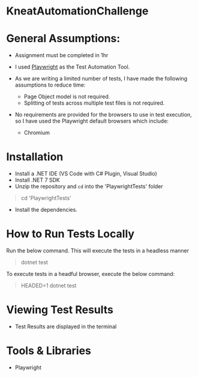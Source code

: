 # KneatAutomationChallenge

# General Assumptions:

- Assignment must be completed in 1hr

- I used [Playwright](https://playwright.dev/) as the Test Automation Tool.

- As we are writing a limited number of tests, I have made the following assumptions to reduce time:

  - Page Object model is not required.
  - Splitting of tests across multiple test files is not required.

- No requirements are provided for the browsers to use in test execution, so I have used the Playwright default browsers which include:
  - Chromium

# Installation

- Install a .NET IDE (VS Code with C# Plugin, Visual Studio)
- Install .NET 7 SDK
- Unzip the repository and `cd` into the 'PlaywrightTests' folder

> cd 'PlaywrightTests'

- Install the dependencies.

# How to Run Tests Locally

Run the below command. This will execute the tests in a headless manner

> dotnet test

To execute tests in a headful browser, execute the below command:

> HEADED=1 dotnet test

# Viewing Test Results

- Test Results are displayed in the terminal

# Tools & Libraries

- Playwright
